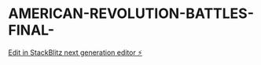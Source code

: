 # AMERICAN-REVOLUTION-BATTLES-FINAL-

[Edit in StackBlitz next generation editor ⚡️](https://stackblitz.com/~/github.com/Engineer9118brov2/AMERICAN-REVOLUTION-BATTLES-FINAL-)